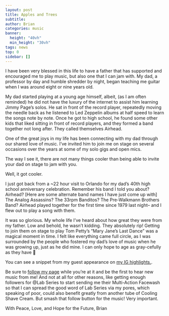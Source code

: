 ```yaml
---
layout: post
title: Apples and Trees
subtitle: 
author: Brian
categories: music
banner:
  height: "40vh"
  min_height: "30vh"
tags: news
top: 0
sidebar: []
---
```


I have been very blessed in this life to have a father that has supported and encouraged me to play music, but also one that I can jam with. My dad, a professor by day and humble shredder by night, began teaching me guitar when I was around eight or nine years old.

My dad started playing at a young age himself, albeit, (as I am often reminded) he did not have the luxury of the internet to assist him learning Jimmy Page’s solos. He sat in front of the record player, repeatedly moving the needle back as he listened to Led Zeppelin albums at half speed to learn the songs note by note. Once he got to high school, he found some other kids that liked sitting in front of record players, and they formed a band together not long after. They called themselves Airhead.

One of the great joys in my life has been connecting with my dad through our shared love of music. I’ve invited him to join me on stage on several occasions over the years at some of my solo gigs and open mics.

The way I see it, there are not many things cooler than being able to invite your dad on stage to jam with you. 

Well, it got cooler.

I just got back from a ~22 hour visit to Orlando for my dad’s 40th high school anniversary celebration. Remember his band I told you about? Airhead? [Here are some alternate band names I have just come up with] The Analog Assassins? The 33rpm Banditos? The Pre-Walkmann Brothers Band? Airhead played together for the first time since 1979 last night– and I flew out to play a song with them.

It was so glorious. My whole life I’ve heard about how great they were from my father. Low and behold, he wasn’t kidding. They absolutely rip! Getting to join them on stage to play Tom Petty’s “Mary Jane’s Last Dance” was a magical moment in time. I felt like everything came full circle, as I was surrounded by the people who fostered my dad’s love of music when he was growing up, just as he did mine. I can only hope to age as gray-cefully as they have 🙂

You can see a snippet from my guest appearance on [my IG highlights.](https://www.instagram.com/stories/highlights/17884178527382333/).

Be sure to [follow my page](https://www.instagram.com/bcrantmusic/) while you’re at it and be the first to hear new music from me! And not at all for other reasons, like getting enough followers for @Lab Series to start sending me their Multi-Action Facewash so that I can spread the good word of Lab Series via my pores, which speaking of poor, could also benefit greatly from another tube of Cooling Shave Cream. But smash that follow button for the music! Very important.

With Peace, Love, and Hope for the Future,
Brian
